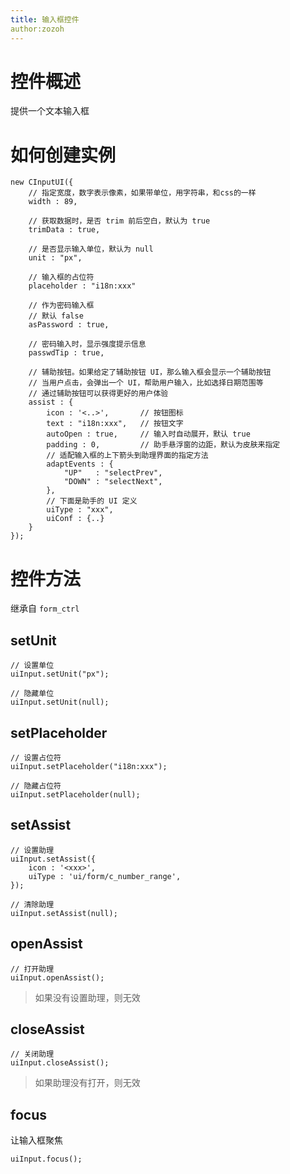 ```yaml
---
title: 输入框控件
author:zozoh
---
```


# 控件概述

提供一个文本输入框

# 如何创建实例

```
new CInputUI({
    // 指定宽度，数字表示像素，如果带单位，用字符串，和css的一样
    width : 89,
    
    // 获取数据时，是否 trim 前后空白，默认为 true
    trimData : true,
    
    // 是否显示输入单位，默认为 null
    unit : "px",
    
    // 输入框的占位符
    placeholder : "i18n:xxx"

    // 作为密码输入框
    // 默认 false
    asPassword : true,

    // 密码输入时，显示强度提示信息
    passwdTip : true,
    
    // 辅助按钮。如果给定了辅助按钮 UI，那么输入框会显示一个辅助按钮
    // 当用户点击，会弹出一个 UI，帮助用户输入，比如选择日期范围等
    // 通过辅助按钮可以获得更好的用户体验
    assist : {
        icon : '<..>',       // 按钮图标
        text : "i18n:xxx",   // 按钮文字
        autoOpen : true,     // 输入时自动展开，默认 true
        padding : 0,         // 助手悬浮窗的边距，默认为皮肤来指定
        // 适配输入框的上下箭头到助理界面的指定方法
        adaptEvents : {
            "UP"   : "selectPrev",
            "DOWN" : "selectNext",
        },
        // 下面是助手的 UI 定义
        uiType : "xxx",
        uiConf : {..}
    }
});
```

# 控件方法

继承自 `form_ctrl`

## setUnit

```
// 设置单位
uiInput.setUnit("px");

// 隐藏单位
uiInput.setUnit(null);
```
## setPlaceholder

```
// 设置占位符
uiInput.setPlaceholder("i18n:xxx");

// 隐藏占位符
uiInput.setPlaceholder(null);
```

## setAssist

```
// 设置助理
uiInput.setAssist({
    icon : '<xxx>',
    uiType : 'ui/form/c_number_range',
});

// 清除助理
uiInput.setAssist(null);
```

## openAssist

```
// 打开助理
uiInput.openAssist();
```

> 如果没有设置助理，则无效

## closeAssist

```
// 关闭助理
uiInput.closeAssist();
```

>  如果助理没有打开，则无效

## focus

让输入框聚焦

```
uiInput.focus();
```

